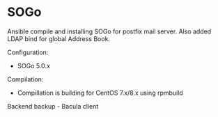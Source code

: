 # SOGo
Ansible compile and installing SOGo for postfix mail server. Also added LDAP bind for global Address Book.

Configuration:
- SOGo 5.0.x

Compilation:
- Compillation is building for CentOS 7.x/8.x using rpmbuild

Backend backup - Bacula client

